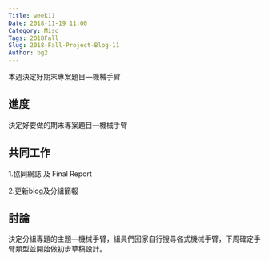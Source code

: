 ```yaml
---
Title: week11
Date: 2018-11-19 11:00
Category: Misc
Tags: 2018Fall
Slug: 2018-Fall-Project-Blog-11
Author: bg2
---
```


本週決定好期末專案題目—機械手臂
<!-- PELICAN_END_SUMMARY -->

進度
----

決定好要做的期末專案題目—機械手臂

共同工作
----

1.協同網誌 及 Final Report

2.更新blog及分組簡報

討論
----

決定分組專題的主題—機械手臂，組員們回家自行搜尋各式機械手臂，下周確定手臂類型並開始做初步草稿設計。







